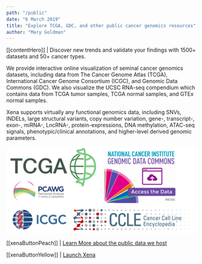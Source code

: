 ```yaml
---
path: "/public"
date: "6 March 2019"
title: "Explore TCGA, GDC, and other public cancer genomics resources"
author: "Mary Goldman"
---
```


[[contentHero]]
| Discover new trends and validate your findings with 1500+ datasets and 50+ cancer types.

We provide interactive online visualization of seminal cancer genomics datasets, including data from The Cancer Genome Atlas (TCGA), International Cancer Genome Consortium (ICGC), and Genomic Data Commons (GDC). We also visualize the UCSC RNA-seq compendium which contains data from TCGA tumor samples, TCGA normal samples, and GTEx normal samples. 

Xena supports virtually any functional genomics data, including SNVs, INDELs, large structural variants, copy number variation, gene-, transcript-, exon-, miRNA-, LncRNA-, protein-expressions, DNA methylation, ATAC-seq signals, phenotypic/clinical annotations, and higher-level derived genomic parameters.

![example](/images/PublicDataLogos.png)

[[xenaButtonPeach]]
| [Learn More about the public data we host](https://ucsc-xena.gitbook.io/project/public-data-we-host)

[[xenaButtonYellow]]
| [Launch Xena](https://xenabrowser.net/)

